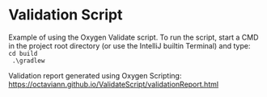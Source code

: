 # Validation Script
Example of using the Oxygen Validate script.
To run the script, start a CMD in the project root directory (or use the IntelliJ builtin Terminal) and type:<br />
<code>cd build<br />
.\gradlew</code>

Validation report generated using Oxygen Scripting:
https://octaviann.github.io/ValidateScript/validationReport.html
